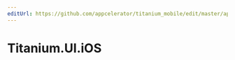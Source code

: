 ```yaml
---
editUrl: https://github.com/appcelerator/titanium_mobile/edit/master/apidoc/Titanium/UI/iOS/iOS.yml
---
```

# Titanium.UI.iOS

<TypeHeader/>

<ApiDocs/>
